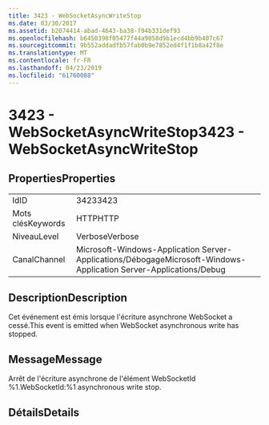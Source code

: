 ```yaml
---
title: 3423 - WebSocketAsyncWriteStop
ms.date: 03/30/2017
ms.assetid: b2074414-abad-4643-ba38-f94b331def93
ms.openlocfilehash: b6450398f05477f44a9058d9b1ecd4bb9b407c67
ms.sourcegitcommit: 9b552addadfb57fab0b9e7852ed4f1f1b8a42f8e
ms.translationtype: MT
ms.contentlocale: fr-FR
ms.lasthandoff: 04/23/2019
ms.locfileid: "61760088"
---
```

# <a name="3423---websocketasyncwritestop"></a><span data-ttu-id="5e64e-102">3423 - WebSocketAsyncWriteStop</span><span class="sxs-lookup"><span data-stu-id="5e64e-102">3423 - WebSocketAsyncWriteStop</span></span>
## <a name="properties"></a><span data-ttu-id="5e64e-103">Properties</span><span class="sxs-lookup"><span data-stu-id="5e64e-103">Properties</span></span>  
  
|||  
|-|-|  
|<span data-ttu-id="5e64e-104">Id</span><span class="sxs-lookup"><span data-stu-id="5e64e-104">ID</span></span>|<span data-ttu-id="5e64e-105">3423</span><span class="sxs-lookup"><span data-stu-id="5e64e-105">3423</span></span>|  
|<span data-ttu-id="5e64e-106">Mots clés</span><span class="sxs-lookup"><span data-stu-id="5e64e-106">Keywords</span></span>|<span data-ttu-id="5e64e-107">HTTP</span><span class="sxs-lookup"><span data-stu-id="5e64e-107">HTTP</span></span>|  
|<span data-ttu-id="5e64e-108">Niveau</span><span class="sxs-lookup"><span data-stu-id="5e64e-108">Level</span></span>|<span data-ttu-id="5e64e-109">Verbose</span><span class="sxs-lookup"><span data-stu-id="5e64e-109">Verbose</span></span>|  
|<span data-ttu-id="5e64e-110">Canal</span><span class="sxs-lookup"><span data-stu-id="5e64e-110">Channel</span></span>|<span data-ttu-id="5e64e-111">Microsoft-Windows-Application Server-Applications/Débogage</span><span class="sxs-lookup"><span data-stu-id="5e64e-111">Microsoft-Windows-Application Server-Applications/Debug</span></span>|  
  
## <a name="description"></a><span data-ttu-id="5e64e-112">Description</span><span class="sxs-lookup"><span data-stu-id="5e64e-112">Description</span></span>  
 <span data-ttu-id="5e64e-113">Cet événement est émis lorsque l'écriture asynchrone WebSocket a cessé.</span><span class="sxs-lookup"><span data-stu-id="5e64e-113">This event is emitted when WebSocket asynchronous write has stopped.</span></span>  
  
## <a name="message"></a><span data-ttu-id="5e64e-114">Message</span><span class="sxs-lookup"><span data-stu-id="5e64e-114">Message</span></span>  
 <span data-ttu-id="5e64e-115">Arrêt de l'écriture asynchrone de l'élément WebSocketId %1.</span><span class="sxs-lookup"><span data-stu-id="5e64e-115">WebSocketId:%1 asynchronous write stop.</span></span>  
  
## <a name="details"></a><span data-ttu-id="5e64e-116">Détails</span><span class="sxs-lookup"><span data-stu-id="5e64e-116">Details</span></span>
